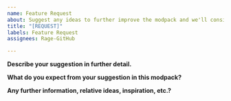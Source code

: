 ```yaml
---
name: Feature Request
about: Suggest any ideas to further improve the modpack and we'll consider it.
title: "[REQUEST]"
labels: Feature Request
assignees: Rage-GitHub

---
```


**Describe your suggestion in further detail.**


**What do you expect from your suggestion in this modpack?**


**Any further information, relative ideas, inspiration, etc.?**
